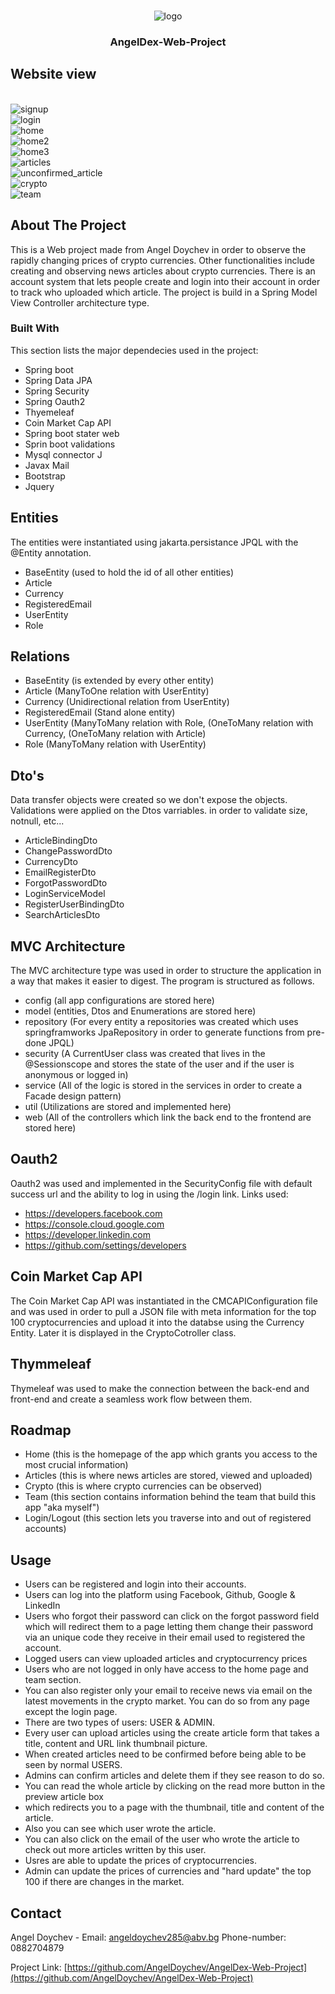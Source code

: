 
<a name="AngelDex"></a>

<!-- PROJECT LOGO -->
<br />
<div align="center">
<img src="https://i.postimg.cc/90B4KcNK/logo.png" alt="logo">
  <h3 align="center">AngelDex-Web-Project</h3>
</div>



<!-- Website view -->
## Website view

<br />
<img src="https://i.postimg.cc/d1D2cZKd/signup-tab.png" alt="signup">
<br />
<img src="https://i.postimg.cc/d1D2cZKd/signup-tab.png" alt="login">
<br />
<img src="https://i.postimg.cc/Hx4921Hv/home-tab.png" alt="home">
<br />
<img src="https://i.postimg.cc/sxLQPTB0/home-tab-2.png" alt="home2">
<br />
<img src="https://i.postimg.cc/kgsVfMtb/home-tab-3.png" alt="home3">
<br />
<img src="https://i.postimg.cc/LXL2Qv0b/articles.png" alt="articles">
<br />
<img src="https://i.postimg.cc/26wX5Zq5/unconfirmed-article.png" alt="unconfirmed_article">
<br />
<img src="https://i.postimg.cc/zGZw9fB2/crypto-tab.png" alt="crypto">
<br />
<img src="https://i.postimg.cc/506nfRMs/team-tab.png" alt="team">
<br />




<!-- ABOUT THE PROJECT -->
## About The Project


This is a Web project made from Angel Doychev in order to  observe the rapidly changing prices of crypto currencies. 
Other functionalities include creating and observing news articles about crypto currencies. There is an
account system that lets people create and login into their account in order to track who uploaded which article.
The project is build in a Spring Model View Controller architecture type.




### Built With

This section lists the major dependecies used in the project:

* Spring boot
* Spring Data JPA
* Spring Security
* Spring Oauth2
* Thyemeleaf
* Coin Market Cap API
* Spring boot stater web
* Sprin boot validations
* Mysql connector J
* Javax Mail
* Bootstrap
* Jquery




<!-- Entities -->
## Entities

The entities were instantiated using jakarta.persistance JPQL with the @Entity annotation.

- BaseEntity (used to hold the id of all other entities)
- Article 
- Currency
- RegisteredEmail
- UserEntity
- Role




<!-- Relations -->
## Relations

- BaseEntity (is extended by every other entity)
- Article (ManyToOne relation with UserEntity)
- Currency (Unidirectional relation from UserEntity)
- RegisteredEmail (Stand alone entity)
- UserEntity (ManyToMany relation with Role,
             (OneToMany relation with Currency,
             (OneToMany relation with Article)
- Role (ManyToMany relation with UserEntity)


<!-- Dto -->
## Dto's

Data transfer objects were created so we don't expose the objects.
Validations were applied on the Dtos varriables. in order to validate size, notnull, etc...

- ArticleBindingDto
- ChangePasswordDto
- CurrencyDto
- EmailRegisterDto
- ForgotPasswordDto
- LoginServiceModel
- RegisterUserBindingDto
- SearchArticlesDto


<!-- MVC architecture -->
## MVC Architecture 

The MVC architecture type was used in order to structure the application in a way that 
makes it easier to digest. The program is structured as follows.

- config (all app configurations are stored here)
- model (entities, Dtos and Enumerations are stored here)
- repository (For every entity a repositories was created which uses  springframworks JpaRepository in order to generate functions from pre-done JPQL)
- security (A CurrentUser class was created that lives in the @Sessionscope and stores the state of the user and if the user is anonymous or logged in)
- service (All of the logic is stored in the services in order to create a Facade design pattern)
- util (Utilizations are stored and implemented here)
- web (All of the controllers which link the back end to the frontend are stored here)



<!-- Oauth2 -->
## Oauth2

Oauth2 was used and implemented in the SecurityConfig file with default
success url and the ability to log in using the /login link.
Links used:
- https://developers.facebook.com
- https://console.cloud.google.com
- https://developer.linkedin.com
- https://github.com/settings/developers



<!-- Coin Market Cap API -->
## Coin Market Cap API

The Coin Market Cap API was instantiated in the CMCAPIConfiguration file
and was used in order to pull a JSON file with meta information for
the top 100 cryptocurrencies and upload it into the databse using the 
Currency Entity. Later it is displayed in the CryptoCotroller class.



<!-- Thymeleaf -->
## Thymmeleaf
Thymeleaf was used to make the connection between the back-end and front-end 
and create a seamless work flow between them. 



<!-- ROADMAP -->
## Roadmap

- Home (this is the homepage of the app which grants you access to the most crucial information)
- Articles (this is where news articles are stored, viewed and uploaded)
- Crypto (this is where crypto currencies can be observed)
- Team (this section contains information behind the team that build this app "aka myself")
- Login/Logout (this section lets you traverse into and out of registered accounts)




<!-- USAGE EXAMPLES -->
## Usage

- Users can be registered and login into their accounts.
- Users can log into the platform using Facebook, Github, Google & LinkedIn
- Users who forgot their password can click on the forgot password field
which will redirect them to a page letting them change their password via
an unique code they receive in their email used to registered the account.
- Logged users can view uploaded articles and cryptocurrency prices
- Users who are not logged in only have access to the home page and team section.
- You can also register only your email to receive news via email on the latest movements
in the crypto market. You can do so from any page except the login page.
- There are two types of users: USER & ADMIN.
- Every user can upload articles using the create article form that takes a title, content and URL link thumbnail picture.
- When created articles need to be confirmed before being able to be seen by normal USERS.
- Admins can confirm articles and delete them if they see reason to do so.
- You can read the whole article by clicking on the read more button in the preview article box
- which redirects you to a page with the thumbnail, title and content of the article.
- Also you can see which user wrote the article.
- You can also click on the email of the user who wrote the article to check out more
articles written by this user.
- Usres are able to update the prices of cryptocurrencies.
- Admin can update the prices of currencies and "hard update" the top 100 if there are changes in the market.




<!-- CONTACT -->
## Contact

Angel Doychev - Email: angeldoychev285@abv.bg Phone-number: 0882704879

Project Link: [https://github.com/AngelDoychev/AngelDex-Web-Project](https://github.com/AngelDoychev/AngelDex-Web-Project)


